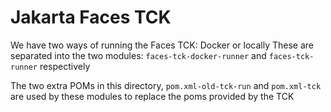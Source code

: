 # Jakarta Faces TCK

We have two ways of running the Faces TCK: Docker or locally
These are separated into the two modules: `faces-tck-docker-runner` and `faces-tck-runner` respectively

The two extra POMs in this directory, `pom.xml-old-tck-run` and `pom.xml-tck` are used by these modules to replace the poms provided by the TCK